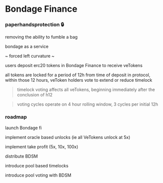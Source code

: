 # Bondage Finance
### paperhandsprotection 🔒 

removing the ability to fumble a bag

bondage as a service

~ forced left curvature ~

users deposit erc20 tokens in Bondage Finance to receive veTokens

all tokens are locked for a period of 12h from time of deposit in protocol, within those 12 hours, veToken holders vote to extend or reduce timelock
> timelock voting affects all veTokens, beginning immediately after the conclusion of h12

> voting cycles operate on 4 hour rolling window, 3 cycles per initial 12h

### roadmap 
launch Bondage fi

implement oracle based unlocks (ie all VeTokens unlock at 5x)

implement take profit (5x, 10x, 100x)

distribute BDSM

introduce pool based timelocks

introduce pool voting with BDSM
